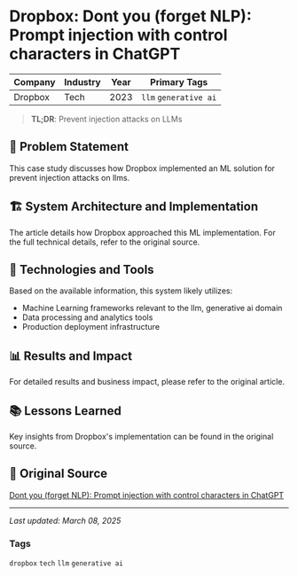 # Dropbox: Dont you (forget NLP): Prompt injection with control characters in ChatGPT

| Company | Industry | Year | Primary Tags | 
|---------|----------|------|--------------|
| Dropbox | Tech | 2023 | `llm` `generative ai` |

> **TL;DR**: Prevent injection attacks on LLMs

## 📝 Problem Statement

This case study discusses how Dropbox implemented an ML solution for prevent injection attacks on llms.

## 🏗️ System Architecture and Implementation

The article details how Dropbox approached this ML implementation. For the full technical details, refer to the original source.

## 🔧 Technologies and Tools

Based on the available information, this system likely utilizes:

- Machine Learning frameworks relevant to the llm, generative ai domain
- Data processing and analytics tools
- Production deployment infrastructure

## 📊 Results and Impact

For detailed results and business impact, please refer to the original article.

## 📚 Lessons Learned

Key insights from Dropbox's implementation can be found in the original source.

## 🔗 Original Source

[Dont you (forget NLP): Prompt injection with control characters in ChatGPT](https://dropbox.tech/machine-learning/prompt-injection-with-control-characters-openai-chatgpt-llm)

---

*Last updated: March 08, 2025*

### Tags

`dropbox` `tech` `llm` `generative ai`
